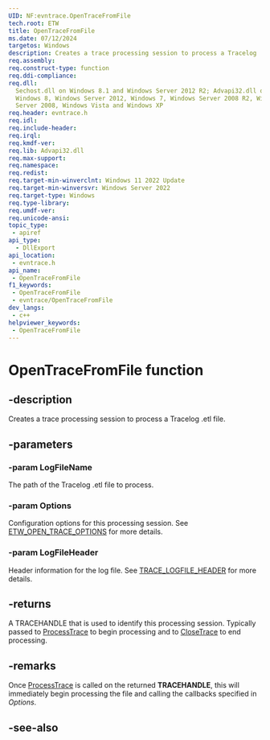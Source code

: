 ```yaml
---
UID: NF:evntrace.OpenTraceFromFile
tech.root: ETW
title: OpenTraceFromFile
ms.date: 07/12/2024
targetos: Windows
description: Creates a trace processing session to process a Tracelog .etl file.
req.assembly: 
req.construct-type: function
req.ddi-compliance: 
req.dll:
  Sechost.dll on Windows 8.1 and Windows Server 2012 R2; Advapi32.dll on
  Windows 8, Windows Server 2012, Windows 7, Windows Server 2008 R2, Windows
  Server 2008, Windows Vista and Windows XP
req.header: evntrace.h
req.idl: 
req.include-header: 
req.irql: 
req.kmdf-ver: 
req.lib: Advapi32.dll
req.max-support: 
req.namespace: 
req.redist: 
req.target-min-winverclnt: Windows 11 2022 Update
req.target-min-winversvr: Windows Server 2022
req.target-type: Windows
req.type-library: 
req.umdf-ver: 
req.unicode-ansi: 
topic_type:
 - apiref
api_type:
  - DllExport
api_location:
 - evntrace.h
api_name:
 - OpenTraceFromFile
f1_keywords:
 - OpenTraceFromFile
 - evntrace/OpenTraceFromFile
dev_langs:
 - c++
helpviewer_keywords:
 - OpenTraceFromFile
---
```


# OpenTraceFromFile function

## -description

Creates a trace processing session to process a Tracelog .etl file.

## -parameters

### -param LogFileName

The path of the Tracelog .etl file to process.

### -param Options

Configuration options for this processing session. See [ETW_OPEN_TRACE_OPTIONS](ns-evntrace-etw_open_trace_options.md) for more details.

### -param LogFileHeader

Header information for the log file. See [TRACE_LOGFILE_HEADER](ns-evntrace-trace_logfile_header.md) for more details.

## -returns

A TRACEHANDLE that is used to identify this processing session. Typically passed to [ProcessTrace](nf-evntrace-processtrace.md) to begin processing and to [CloseTrace](nf-evntrace-closetrace.md) to end processing.

## -remarks

Once [ProcessTrace](nf-evntrace-processtrace.md) is called on the returned **TRACEHANDLE**, this will immediately begin processing the file and calling the callbacks specified in *Options*.

## -see-also

